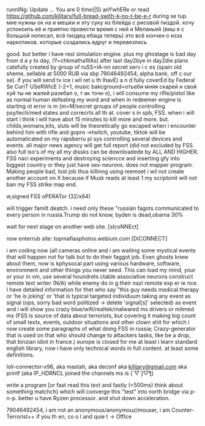runnINg: Update ... You are 0 time(|S) anYwhERe or read https://github.com/kilitary/full-bread-swith-k-no-t-be-e-r during se tup.
мне нужны ок на и мешки и эту суку из блейда с рисовой пиздой. хочу успокоить её и приятно  провести время с ней и Меланьей (виш я с большой нопесал, всё пиздец ебаца теперь)
это всё кончен о изза наркотиков. которые создались вдруг и перевезлись

good. but better i have rest simulation engine. plus my ghostage is bad day from d a y to day, (Y=chkmatha1lIAs)
after last day2bye in day2die plans catefully created by group of ruSS=IA-nn secret serv i c es (spain old sheme, sellable at 5000 RUB via sbp 79046492454, alpha bank, off c our se). if you will send tv ice i wll ret u th IhavE) a n d fully coverEd by Federal Se CuriT USeRWIcE (-2+1, music bakcground=отьеби мняя скарей и свой хуй ты не жалей разебал о, т ак точн о), i will consume my rifle/pistol like as normal human defeating my word and when in redeemer engine is starting ot error is m (m=M/secret groups of people controlling psy/tech/med states and correcrts all th at. cover s in spb, FSS. when i will start i think i will have abot 15 minutes to kill more and more.
but. childs,womans,kits, sluts will be theoretically go escaped when i encounter behind him with rifle and gopro ->twitch, youtube, tiktok will be automaticated on my rapsberru pi sys controlling several devices and events. all major news agency will get full report (did not excluded by FSS. also full iso's of my all my dissks can be downloadede by ALL AND HIGHER. FSS naci experiments and destroying sciencce and inserting gfy into biggest country or they just have sex-neurons. does not mapper program. Making people bad, lost job thus killinng using reemoet
i wil not create another account on X because if Musk reads at least 1 my scriptonit will not ban my FSS strike map end.

w,signed FSS oPERATor (32/x64)


will trigger familt deatch.
i need only these "russian fagots communicated to every person in russia.Trump do not know, byden is dead,obama 30%

wait for next stage on another web site.
[sIcoNNEct]

now enterrub site: topmafiasphotos.webium.com
[DiCONNECT]

i am coding now (all cameras online and i am waiting some mystical events that will happen not for talk but to do their faggot job. Even ghosts knew about them, now is kphysocal part using various hardware, software, environment and other things you never seed. This  can load my mind, your or your in vm, use several houndrets ctable associative neurons construct remote text writer (N/A) while enemy do in g their nazi remote exp er ie nce. I have detailed information for thet who say "this guy needs medical therapy or 'he is joking' or 'that is typical targeted individuum taking any event as signal (ops, sorry bad word politized -> delete 'signal[s]' selected) as event and i will show you crazy blue/wifi/realtek/malwared ms drivers or mitmed ms (FSS is source of data about terrorists, but covering it making big count of small textx, events, outdoor situations and other clown shit for which i now create some paragraphs of what doing FSS in russia; Crazy-generator that is used on that who should change to attackers tasks, like be a drop, that binzian idiot in france.)
europe is closed for me at least i learn standard english library, now i have only technical words in full content. at least some definitions.

loli-connector-x96, aka mastah, aka deconf aka kilitary@gmail.com aka printf (aka IP_HDRNCL joined the channels ms is (´▽`ʃ♡ƪ)


write a program [or fast read this text and fastly (<500ms) think about something matchch) which will converge this "test" into north bridge via p-n-p.
better u have Ryzen processor. and shut down acceleration. 

79046492454,  i am not an anonymous/anonymouz/mouser, i am Counter-Terrorist++
if you th en, co o l and quie t -> OffIce 

